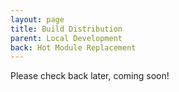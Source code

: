 ```yaml
---
layout: page
title: Build Distribution
parent: Local Development
back: Hot Module Replacement
---
```

Please check back later, coming soon!

